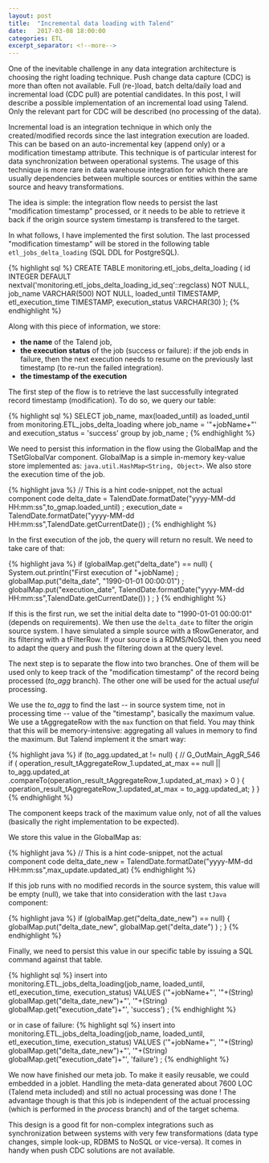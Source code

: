 ```yaml
---
layout: post
title:  "Incremental data loading with Talend"
date:   2017-03-08 18:00:00
categories: ETL
excerpt_separator: <!--more-->
---
```


One of the inevitable challenge in any data integration architecture is choosing the right loading technique. Push change data capture (CDC) is more than often not available. Full (re-)load, batch delta/daily load and incremental load (CDC pull) are potential candidates. In this post, I will describe a possible implementation of an incremental load using Talend. Only the relevant part for CDC will be described (no processing of the data).

<!--more-->

Incremental load is an integration technique in which only the created/modified records since the last integration execution are loaded. This can be based on an auto-incremental key (append only) or a modification timestamp attribute. This technique is of particular interest for data synchronization between operational systems. The usage of this technique is more rare in data warehouse integration for which there are usually dependencies between multiple sources or entities within the same source and heavy transformations.

The idea is simple: the integration flow needs to persist the last "modification timestamp" processed, or it needs to be able to retrieve it back if the origin source system timestamp is transfered to the target. 

In what follows, I have implemented the first solution. The last processed "modification timestamp" will be stored in the following table `etl_jobs_delta_loading` (SQL DDL for PostgreSQL). 

{% highlight sql %}
CREATE TABLE monitoring.etl_jobs_delta_loading
(
    id INTEGER DEFAULT nextval('monitoring.etl_jobs_delta_loading_id_seq'::regclass) NOT NULL,
    job_name VARCHAR(500) NOT NULL,
    loaded_until TIMESTAMP,
    etl_execution_time TIMESTAMP,
    execution_status VARCHAR(30)
);
{% endhighlight %}

Along with this piece of information, we store:
- **the name** of the Talend job, 
- **the execution status** of the job (success or failure): if the job ends in failure, then the next execution needs to resume on the previously last timestamp (to re-run the failed integration). 
- **the timestamp of the execution**

The first step of the flow is to retrieve the last successfully integrated record timestamp (modification). To do so, we query our table:

{% highlight sql %}
SELECT
  job_name,
  max(loaded_until) as loaded_until
from monitoring.ETL_jobs_delta_loading
where job_name = \'"+jobName+"\'
and execution_status = 'success' 
group by job_name ;
{% endhighlight %}

We need to persist this information in the flow using the GlobalMap and the TSetGlobalVar component. GlobalMap is a simple in-memory key-value store implemented as: `java.util.HashMap<String, Object>`. We also store the execution time of the job.

{% highlight java %}
// This is a hint code-snippet, not the actual component code 
delta_date = TalendDate.formatDate("yyyy-MM-dd HH:mm:ss",to_gmap.loaded_until) ;
execution_date = TalendDate.formatDate("yyyy-MM-dd HH:mm:ss",TalendDate.getCurrentDate()) ;
{% endhighlight %}

In the first execution of the job, the query will return no result. We need to take care of that:

{% highlight java %}
if (globalMap.get("delta_date") == null) {
  System.out.println("First execution of "+jobName)  ;
  globalMap.put("delta_date", "1990-01-01 00:00:01") ;
  globalMap.put("execution_date", TalendDate.formatDate("yyyy-MM-dd HH:mm:ss",TalendDate.getCurrentDate()) ) ;
}
{% endhighlight %}

If this is the first run, we set the initial delta date to "1990-01-01 00:00:01" (depends on requirements). We then use the `delta_date` to filter the origin source system. I have simulated a simple source with a tRowGenerator, and its filtering with a tFilterRow. If your source is a RDMS/NoSQL then you need to adapt the query and push the filtering down at the query level.

The next step is to separate the flow into two branches. One of them will be used only to keep track of the "modification timestamp" of the record being processed (_to_agg_ branch). The other one will be used for the actual _useful_ processing.

We use the _to_agg_ to find the last -- in source system time, not in processing time -- value of the "timestamp", basically the maximum value. We use a tAggregateRow with the `max` function on that field. You may think that this will be memory-intensive: aggregating all values in memory to find the maximum. But Talend implement it the smart way:

{% highlight java %}
if (to_agg.updated_at != null) { // G_OutMain_AggR_546
	if (
	operation_result_tAggregateRow_1.updated_at_max == null
			|| to_agg.updated_at
					.compareTo(operation_result_tAggregateRow_1.updated_at_max) > 0
	) {
		operation_result_tAggregateRow_1.updated_at_max = to_agg.updated_at;
	}
}
{% endhighlight %}

The component keeps track of the maximum value only, not of all the values (basically the right implementation to be expected).

We store this value in the GlobalMap as:

{% highlight java %}
// This is a hint code-snippet, not the actual component code 
delta_date_new = TalendDate.formatDate("yyyy-MM-dd HH:mm:ss",max_update.updated_at)
{% endhighlight %}

If this job runs with no modified records in the source system, this value will be empty (null), we take that into consideration with the last `tJava` component:

{% highlight java %}
if (globalMap.get("delta_date_new") == null) {
	globalMap.put("delta_date_new", globalMap.get("delta_date") ) ;
}
{% endhighlight %}

Finally, we need to persist this value in our specific table by issuing a SQL command against that table.

{% highlight sql %}
insert into monitoring.ETL_jobs_delta_loading(job_name, loaded_until, etl_execution_time, execution_status) 
VALUES 
(\'"+jobName+"\',
\'"+(String) globalMap.get("delta_date_new")+"\',
\'"+(String) globalMap.get("execution_date")+"\',
\'success\') ;
{% endhighlight %}

or in case of failure:
{% highlight sql %}
insert into monitoring.ETL_jobs_delta_loading(job_name, loaded_until, etl_execution_time, execution_status) 
VALUES 
(\'"+jobName+"\',
\'"+(String) globalMap.get("delta_date_new")+"\',
\'"+(String) globalMap.get("execution_date")+"\',
\'failure\') ;
{% endhighlight %}

We now have finished our meta job. To make it easily reusable, we could embedded in a joblet. Handling the meta-data generated about 7600 LOC (Talend meta included) and still no actual processing was done ! The advantage though is that this job is independent of the actual processing (which is performed in the _process_ branch) and of the target schema. 

This design is a good fit for non-complex integrations such as synchronization between systems with very few transformations (data type changes, simple look-up, RDBMS to NoSQL or vice-versa). It comes in handy when push CDC solutions are not available.
